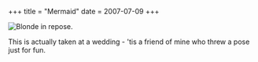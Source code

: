 +++
title = "Mermaid"
date = 2007-07-09
+++

![Blonde in repose.](/photoblog/photos/2007/Mermaid.jpg "blonde in repose")

This is actually taken at a wedding - 'tis a friend of mine who threw a pose just for fun.
